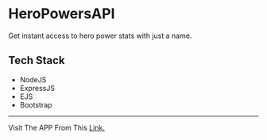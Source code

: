 # HeroPowersAPI

Get instant access to hero power stats with just a name.

## Tech Stack
<ul>
  <li>NodeJS</li>
  <li>ExpressJS</li>
  <li>EJS</li>
  <li>Bootstrap</li>
</ul>
<hr>
Visit The APP From This <a href="https://heropowersapi.onrender.com/">Link.</a>
